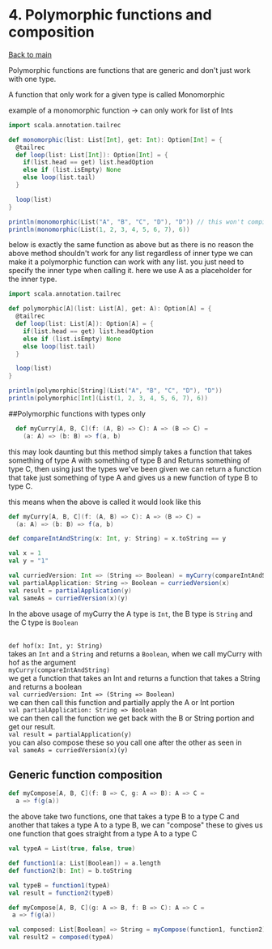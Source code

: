 # 4. Polymorphic functions and composition

[Back to main](index.md)

Polymorphic functions are functions that are generic and don't just work with one type.

A function that only work for a given type is called Monomorphic

example of a monomorphic function -> can only work for list of Ints
```scala
import scala.annotation.tailrec

def monomorphic(list: List[Int], get: Int): Option[Int] = {
  @tailrec
  def loop(list: List[Int]): Option[Int] = {
    if(list.head == get) list.headOption
    else if (list.isEmpty) None
    else loop(list.tail)
  }

  loop(list)
}

println(monomorphic(List("A", "B", "C", "D"), "D")) // this won't compile
println(monomorphic(List(1, 2, 3, 4, 5, 6, 7), 6))
```

below is exactly the same function as above but as there is no reason the above method
shouldn't work for any list regardless of inner type we can make it a polymorphic function can work with any list.
you just need to specify the inner type when calling it. here we use A as a placeholder
for the inner type.

```scala
import scala.annotation.tailrec  

def polymorphic[A](list: List[A], get: A): Option[A] = {
  @tailrec
  def loop(list: List[A]): Option[A] = {
    if(list.head == get) list.headOption
    else if (list.isEmpty) None
    else loop(list.tail)
  }

  loop(list)
}

println(polymorphic[String](List("A", "B", "C", "D"), "D"))
println(polymorphic[Int](List(1, 2, 3, 4, 5, 6, 7), 6))
```

##Polymorphic functions with types only

```scala
  def myCurry[A, B, C](f: (A, B) => C): A => (B => C) =
    (a: A) => (b: B) => f(a, b)
```

this may look daunting but this method simply takes a
function that takes something of type A with 
something of type B and Returns something of type C, then using 
just the types we've been given we can return a function that take just
something of type A and gives us a new function of type B to type C.

this means when the above is called it would look like this

```scala
def myCurry[A, B, C](f: (A, B) => C): A => (B => C) = 
  (a: A) => (b: B) => f(a, b)

def compareIntAndString(x: Int, y: String) = x.toString == y

val x = 1
val y = "1"

val curriedVersion: Int => (String => Boolean) = myCurry(compareIntAndString)
val partialApplication: String => Boolean = curriedVersion(x)
val result = partialApplication(y)
val sameAs = curriedVersion(x)(y)
```

In the above usage of myCurry the A type is `Int`, the B type is `String` and the C type is `Boolean`

<br>`def hof(x: Int, y: String)`<br> 
takes an `Int` and a `String` and returns a `Boolean`, 
when we call myCurry with hof as the argument 
<br>`myCurry(compareIntAndString)`<br> 
we get a function that takes an Int and returns
a function that takes a String and returns a boolean 
<br>`val curriedVersion: Int => (String => Boolean)`<br>
we can then call this function and partially apply the A or Int portion 
<br>`val partialApplication: String => Boolean`<br>
we can then call the function we get back with the B or String portion and get our result.
<br>`val result = partialApplication(y)`<br>
 you can also compose these so you call one after the other
as seen in
<br>`val sameAs = curriedVersion(x)(y)`

## Generic function composition
```scala
def myCompose[A, B, C](f: B => C, g: A => B): A => C =
  a => f(g(a))
```

the above take two functions, one that takes a type B to a type C
and another that takes a type A to a type B, we can "compose" these to gives us
one function that goes straight from a type A to a type C

```scala
val typeA = List(true, false, true)

def function1(a: List[Boolean]) = a.length
def function2(b: Int) = b.toString

val typeB = function1(typeA)
val result = function2(typeB)

def myCompose[A, B, C](g: A => B, f: B => C): A => C =
 a => f(g(a))

val composed: List[Boolean] => String = myCompose(function1, function2)
val result2 = composed(typeA)
```